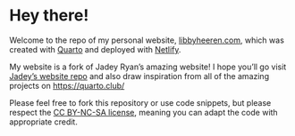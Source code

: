 # Hey there!

Welcome to the repo of my personal website,
[libbyheeren.com](https://libbyheeren.com/), which was created with
[Quarto](https://quarto.org/) and deployed with
[Netlify](https://www.netlify.com/).

My website is a fork of Jadey Ryan’s amazing website! I hope you’ll go
visit [Jadey’s website
repo](https://github.com/jadeynryan/jadey_website) and also draw
inspiration from all of the amazing projects on https://quarto.club/

Please feel free to fork this repository or use code snippets, but
please respect the [CC BY-NC-SA
license](https://creativecommons.org/licenses/by-nc-sa/4.0/), meaning
you can adapt the code with appropriate credit.

